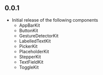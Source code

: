 ## 0.0.1

- Initial release of the following components
  - AppBarKit
  - ButtonKit
  - GestureDetectorKit
  - LabelledTextKit
  - PickerKit
  - PlaceholderKit
  - StepperKit
  - TextFieldKit
  - ToggleKit
